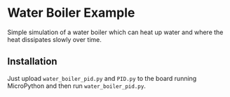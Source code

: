 # Water Boiler Example

Simple simulation of a water boiler which can heat up water and where the heat dissipates slowly over time.

## Installation

Just upload `water_boiler_pid.py` and `PID.py` to the board running MicroPython and then run `water_boiler_pid.py`.
